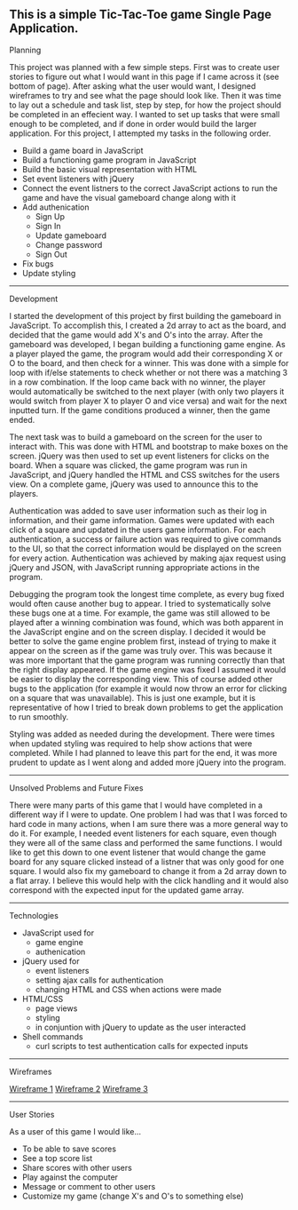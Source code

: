 This is a simple Tic-Tac-Toe game Single Page Application.
---
Planning

This project was planned with a few simple steps.  First was to create user stories to figure out what I would want in this page if I came across it (see bottom of page).  After asking what the user would want, I designed wireframes to try and see what the page should look like.  Then it was time to lay out a schedule and task list, step by step, for how the project should be completed in an effecient way. I wanted to set up tasks that were small enough to be completed, and if done in order would build the larger application.  For this project, I attempted my tasks in the following order.

  - Build a game board in JavaScript
  - Build a functioning game program in JavaScript
  - Build the basic visual representation with HTML
  - Set event listeners with jQuery
  - Connect the event listners to the correct JavaScript actions to run the game and have the visual gameboard change along with it
  - Add authenication
    - Sign Up
    - Sign In
    - Update gameboard
    - Change password
    - Sign Out
  - Fix bugs
  - Update styling

---
Development

I started the development of this project by first building the gameboard in JavaScript.  To accomplish this, I created a 2d array to act as the board, and decided that the game would add X's and O's into the array.  After the gameboard was developed, I began building a functioning game engine.  As a player played the game, the program would add their corresponding X or O to the board, and then check for a winner.  This was done with a simple for loop with if/else statements to check whether or not there was a matching 3 in a row combination.  If the loop came back with no winner, the player would automatically be switched to the next player (with only two players it would switch from player X to player O and vice versa) and wait for the next inputted turn.  If the game conditions produced a winner, then the game ended.

The next task was to build a gameboard on the screen for the user to interact with.  This was done with HTML and bootstrap to make boxes on the screen.  jQuery was then used to set up event listeners for clicks on the board.  When a square was clicked, the game program was run in JavaScript, and jQuery handled the HTML and CSS switches for the users view.  On a complete game, jQuery was used to announce this to the players.

Authentication was added to save user information such as their log in information, and their game information.  Games were updated with each click of a square and updated in the users game information.  For each authentication, a success or failure action was required to give commands to the UI, so that the correct information would be displayed on the screen for every action.  Authentication was achieved by making ajax request using jQuery and JSON, with JavaScript running appropriate actions in the program.

Debugging the program took the longest time complete, as every bug fixed would often cause another bug to appear.  I tried to systematically solve these bugs one at a time.  For example, the game was still allowed to be played after a winning combination was found, which was both apparent in the JavaScript engine and on the screen display.  I decided it would be better to solve the game engine problem first, instead of trying to make it appear on the screen as if the game was truly over.  This was because it was more important that the game program was running correctly than that the right display appeared.  If the game engine was fixed I assumed it would be easier to display the corresponding view.  This of course added other bugs to the application (for example it would now throw an error for clicking on a square that was unavailable).  This is just one example, but it is representative of how I tried to break down problems to get the application to run smoothly.

Styling was added as needed during the development.  There were times when updated styling was required to help show actions that were completed.  While I had planned to leave this part for the end, it was more prudent to update as I went along and added more jQuery into the program.

---
Unsolved Problems and Future Fixes

There were many parts of this game that I would have completed in a different way if I were to update.  One problem I had was that I was forced to hard code in many actions, when I am sure there was a more general way to do it.  For example, I needed event listeners for each square, even though they were all of the same class and performed the same functions.  I would like to get this down to one event listener that would change the game board for any square clicked instead of a listner that was only good for one square.  I would also fix my gameboard to change it from a 2d array down to a flat array.  I believe this would help with the click handling and it would also correspond with the expected input for the updated game array.

---
Technologies

- JavaScript used for
  - game engine
  - authenication
- jQuery used for
  - event listeners
  - setting ajax calls for authentication
  - changing HTML and CSS when actions were made
- HTML/CSS
  - page views
  - styling
  - in conjuntion with jQuery to update as the user interacted
- Shell commands
  - curl scripts to test authentication calls for expected inputs

---
Wireframes

[Wireframe 1](https://i.imgur.com/3v3Iwey.jpg)
[Wireframe 2](https://i.imgur.com/Mzjw9AO.jpg)
[Wireframe 3](https://i.imgur.com/BjWB3YH.jpg)

---
User Stories

As a user of this game I would like...
  - To be able to save scores
  - See a top score list
  - Share scores with other users
  - Play against the computer
  - Message or comment to other users
  - Customize my game (change X's and O's to something else)
